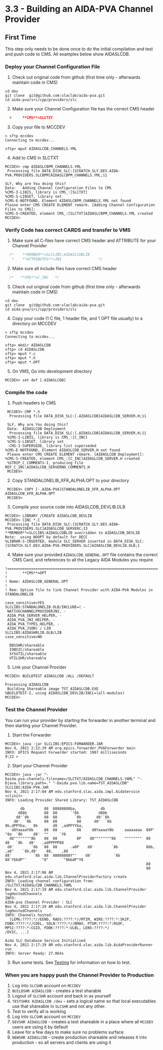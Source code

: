 # 3.3 - Building an AIDA-PVA Channel Provider

## First Time
This step only needs to be done once to do the initial compilation and test and push code to CMS. 
All examples below show AIDASLCDB.

### Deploy your Channel Configuration File
1. Check out original code from github (first time only - afterwards maintain code in CMS)
```shell
cd dev
git clone  git@github.com:slaclab/aida-pva.git
cd aida-pva/src/cpp/providers/slc
```
2. Make sure your Channel Configuration file has the correct CMS header
```c
  #     **CMS**=SLCTXT
```
3. Copy your file to MCCDEV
```shell
> sftp mccdev
Connecting to mccdev...
 
sftp> mput AIDASLCDB_CHANNELS.YML
```
4. Add to CMS in SLCTXT
```shell
MCCDEV> cmp AIDASLCBPM_CHANNELS.YML
 Processing file DATA_DISK_SLC:[SCRATCH.SLY.DEV.AIDA-PVA.PROVIDERS.SLCBPM]AIDASLCBPM_CHANNELS.YML;11

SLY, Why are You doing this?
Data:	Adding Channel Configuration Files to CMS
%CMS-I-LIBIS, library is CMS_:[SLCTXT]
%CMS-S-LIBSET, library set
%CMS-E-NOTFOUND, Element AIDASLCBPM_CHANNELS.YML not found
Please enter CMS CREATE ELEMENT remark. [Adding Channel Configuration Files to CMS]:
%CMS-S-CREATED, element CMS_:[SLCTXT]AIDASLCBPM_CHANNELS.YML created
MCCDEV>
```

### Verify Code has correct CARDS and transfer to VMS
1. Make sure all C-files have correct CMS header and ATTRIBUTE for your Channel Provider
```c
  /*    **MEMBER**=SLCLIBS:AIDASLCDBLIB
   *    **ATTRIBUTES**=JNI                 */
```
2. Make sure all include files have correct CMS header
```c
  /*   **CMS**=C_INC   */
```
3. Check out original code from github (first time only - afterwards maintain code in CMS)
```shell
cd dev
git clone  git@github.com:slaclab/aida-pva.git
cd aida-pva/src/cpp/providers/slc
```
4. Copy your code (1 C file, 1 header file, and 1 OPT file usually) to a directory on MCCDEV
```shell
> sftp mccdev
Connecting to mccdev...
 
sftp> mkdir AIDASLCDB
sftp> cd AIDASLCDB
sftp> mput *.c
sftp> mput *.h
sftp> mput *.OPT
```
5. On VMS, Go into development directory
```shell
MCCDEV> set def [.AIDASLCDB] 
```

### Compile the code
1. Push headers to CMS
```shell
 MCCDEV> CMP *.h
  Processing file DATA_DISK_SLC:[.AIDASLCDB]AIDASLCDB_SERVER.H;11
 
 SLY, Why are You doing this?
 Data:	AIDASLCDB Deployment
  Processing file DATA_DISK_SLC:[.AIDASLCDB]AIDASLCDB_SERVER.H;11
 %CMS-I-LIBIS, library is CMS_:[C_INC]
 %CMS-S-LIBSET, library set
 -CMS-I-SUPERSEDE, library list superseded
%CMS-E-NOTFOUND, Element AIDASLCDB_SERVER.H not found
 Please enter CMS CREATE ELEMENT remark. [AIDASLCDB Deployment]:
%CMS-S-CREATED, element CMS_:[C_INC]AIDASLCDB_SERVER.H created
 %STRIP_C_COMMENTS-I, producing file REF_C_INC:AIDASLCDB_SERVERNO_COMMENTS_H
 MCCDEV>
```
2. Copy STANDALONELIB_XFR_ALPHA.OPT to your directory
```shell
 MCCDEV> COPY [-.AIDA-PVA]STANDALONELIB_XFR_ALPHA.OPT AIDASLCDB_XFR_ALPHA.OPT
 MCCDEV>
```
3. Compile your source code into AIDASLCDB_DEVLIB.OLB
```shell
MCCDEV> LIBRARY /CREATE AIDASLCDB_DEVLIB
MCCDEV> CINC *.C
 Processing file DATA_DISK_SLC:[SCRATCH.SLY.DEV.AIDA-PVA.PROVIDERS.SLC]AIDASLCDB_SERVERC;13
**MEMBER**=SLCLIBS:AIDASLCDBLIB overridden to AIDASLCDB_DEVLIB
Note:  using NOOPT by default for DECC
%LIBRAR-S-INSERTED, module SLC_SERVER inserted in DATA_DISK_SLC:[SCRATCH.SLY.DEV.AIDA-PVA.PROVIDERS.SLC]AIDASLCDB_DEVLIB.OLB;1
```
4. Make sure your provided `AIDASLCDB_GENERAL.OPT` file contains the correct CMS Card, and references to all the Legacy AIDA Modules you require
```text
!==============================================================================
!       **CMS**=OPT
!
! Name: AIDASLCDB_GENERAL.OPT
!
! Rem: Option file to link Channel Provider with AIDA-PVA Modules in STANDALONELIB

case_sensitive=YES
SLCLIBS:STANDALONELIB.OLB/INCLUDE=( -
 NATIVECHANNELPROVIDERJNI, -
 AIDA_PVA_SERVER_HELPER, -
 AIDA_PVA_JNI_HELPER, -
 AIDA_PVA_TYPES_HELPER, -
 AIDA_PVA_JSON) / LIB
SLCLIBS:AIDASHRLIB.OLB/LIB
case_sensitive=NO

  DBSSHR/shareable
  IOBSIC/shareable
  SYSUTIL/shareable
  UTILSHR/shareable
```
5. Link your Channel Provider
```shell
MCCDEV> BUILDTEST AIDASLCDB /ALL /DEFAULT

Processing AIDASLCDB
 Building Shareable image TST_AIDASLCDB.EXE
%BUILDTEST-I, using AIDASLCDB_DEVLIB/INCL=(all-modules)
MCCDEV> 
```
### Test the Channel Provider
You can run your provider by starting the forwarder in another terminal and then starting your Channel Provider.
1. Start the Forwarder
```shell
MCCDEV> java -jar SLCLIBS:EPICS-FORWARDER.JAR
Nov 4, 2021 2:22:29 AM org.epics.forwarder.PVAForwarder main
INFO: EPICS Request Forwarder started: 1987 milliseconds
9:22 >
```
2. Start your Channel Provider
```shell
MCCDEV> java -jar "-Daida.pva.channels.filename=/SLCTXT/AIDASLCDB_CHANNELS.YAML" "-Djava.library.path=." "-Daida.pva.lib.name=TST_AIDASLCDB" SLCLIBS:AIDA-PVA.JAR
Nov 4, 2021 2:17:04 AM edu.stanford.slac.aida.impl.AidaService <clinit>
INFO: Loading Provider Shared Library: TST_AIDASLCDB

       db         88  88888888ba,           db
      d88b        88  88      `"8b         d88b
     d8'`8b       88  88        `8b       d8'`8b
    d8'  `8b      88  88         88      d8'  `8b                8b,dPPYba,   8b       d8  ,adPPYYba,
   d8YaaaaY8b     88  88         88     d8YaaaaY8b     aaaaaaaa  88P'    "8a  `8b     d8'  ""     `Y8
  d8""""""""8b    88  88         8P    d8""""""""8b    """"""""  88       d8   `8b   d8'   ,adPPPPP88
 d8'        `8b   88  88      .a8P    d8'        `8b             88b,   ,a8"    `8b,d8'    88,    ,88
d8'          `8b  88  88888888Y"'    d8'          `8b            88`YbbdP"'       "8"      `"8bbdP"Y8
                                                                 88
                                                                 88
Nov 4, 2021 2:17:06 AM edu.stanford.slac.aida.lib.ChannelProviderFactory create
INFO: Loading channel configuration from: /SLCTXT/AIDASLCDB_CHANNELS.YAML
Nov 4, 2021 2:17:19 AM edu.stanford.slac.aida.lib.ChannelProvider logHostedChannels
INFO:
AIDA-pva Channel Provider : SLC
Nov 4, 2021 2:17:19 AM edu.stanford.slac.aida.lib.ChannelProvider logHostedChannels
INFO: Channels hosted:
  [LEMG:????:*//EEND, RADS:????:*//MTIM, WIRE:????:*:SK2P, FDBK:????:*//CDEL, SOLN:????:*//BMAX, PTGM:????:*:RSOF, MPSI:????:*:CGID, FDBK:????:*:ULBL, LENS:????:*/
/DVIC, ...]

Aida SLC Database Service Initialised
Nov 4, 2021 2:17:29 AM edu.stanford.slac.aida.lib.AidaProviderRunner run
INFO: Server Ready: 27.064s
```
3. Run some tests.  See [Testing](2_5_4_Testing_Framework.md) for information on how to test.

### When you are happy push the Channel Provider to Production
1. Log into `SLCSHR` account on `MCCDEV`
2. `BUILDSHR AIDASLCDB` - creates a test sharable
3. Logout of `SLCSHR` account and back in as yourself 
4. `TESTSHRX AIDASLCDB /dev`  - sets a logical name so that local executables use that shareable in `SLCSHR` and not any other. 
5. Test to verify all is working 
6. Log into `SLCSHR` account on `MCCDEV` 
7. `DEVSHR AIDASLCDB` - creates a test shareable in a place where all `MCCDEV` users are using it by default
8. Leave for a few days to make sure no problems surface 
9. `NEWSHR AIDASLCDB` - create production shareable and releases it into production - so all servers and clients are using it

